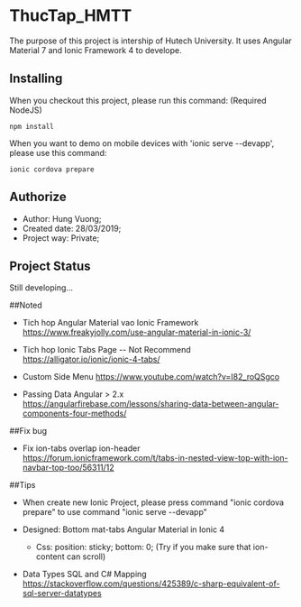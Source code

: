 # ThucTap_HMTT
The purpose of this project is intership of Hutech University. It uses Angular Material 7 and Ionic Framework 4 to develope.

## Installing
When you checkout this project, please run this command: (Required NodeJS)

```
npm install
```

When you want to demo on mobile devices with 'ionic serve --devapp', please use this command:

```
ionic cordova prepare
```

## Authorize
* Author: Hung Vuong;
* Created date: 28/03/2019;
* Project way: Private;

## Project Status
Still developing...

##Noted
- Tich hop Angular Material vao Ionic Framework
https://www.freakyjolly.com/use-angular-material-in-ionic-3/

- Tich hop Ionic Tabs Page -- Not Recommend
https://alligator.io/ionic/ionic-4-tabs/

- Custom Side Menu 
https://www.youtube.com/watch?v=I82_roQSgco

- Passing Data Angular > 2.x
https://angularfirebase.com/lessons/sharing-data-between-angular-components-four-methods/

##Fix bug
- Fix ion-tabs overlap ion-header
https://forum.ionicframework.com/t/tabs-in-nested-view-top-with-ion-navbar-top-too/56311/12

##Tips
- When create new Ionic Project, please press command "ionic cordova prepare" to use command "ionic serve --devapp"

- Designed: Bottom mat-tabs Angular Material in Ionic 4
	+ Css: position: sticky; bottom: 0; (Try if you make sure that ion-content can scroll)

- Data Types SQL and C# Mapping
https://stackoverflow.com/questions/425389/c-sharp-equivalent-of-sql-server-datatypes
